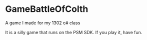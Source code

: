 # GameBattleOfColth
A game I made for my 1302 c# class

It is a silly game that runs on the PSM SDK. If you play it, have fun. 
